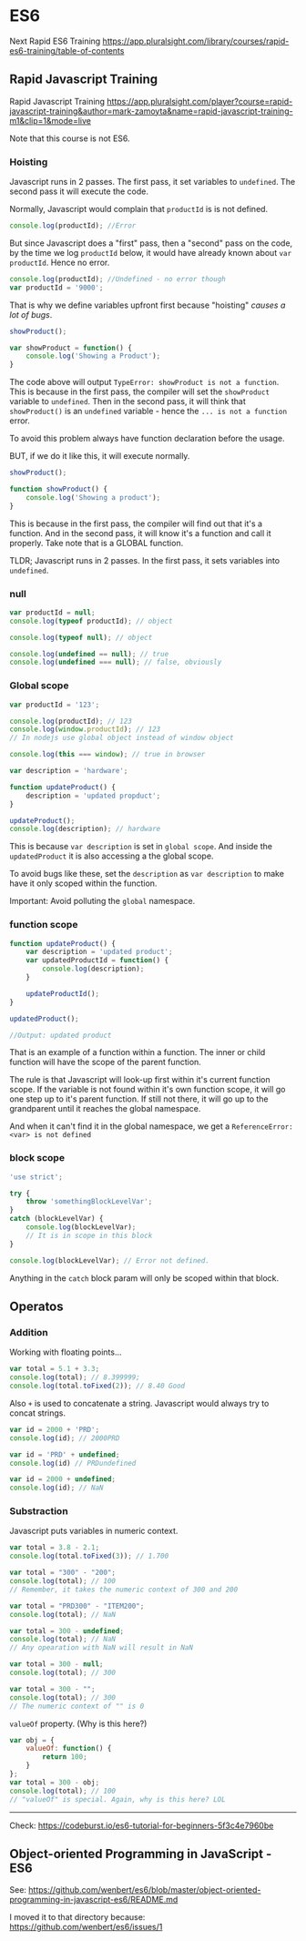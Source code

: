 # ES6
Next Rapid ES6 Training https://app.pluralsight.com/library/courses/rapid-es6-training/table-of-contents

## Rapid Javascript Training
Rapid Javascript Training https://app.pluralsight.com/player?course=rapid-javascript-training&author=mark-zamoyta&name=rapid-javascript-training-m1&clip=1&mode=live

Note that this course is not ES6.

### Hoisting

Javascript runs in 2 passes. The first pass, it set variables to `undefined`. The second pass it will execute the code.

Normally, Javascript would complain that `productId` is is not defined.

```javascript
console.log(productId); //Error
```

But since Javascript does a "first" pass, then a "second" pass on the code, by the time we log `productId` below, it would have already known about `var productId`. Hence no error.

```javascript
console.log(productId); //Undefined - no error though
var productId = '9000';
```

That is why we define variables upfront first because "hoisting" *causes a lot of bugs*.

```javascript
showProduct();

var showProduct = function() {
    console.log('Showing a Product');
}
```

The code above will output `TypeError: showProduct is not a function`. This is because in the first pass, the compiler will set the `showProduct` variable to `undefined`. Then in the second pass, it will think that `showProduct()` is an `undefined` variable - hence the `... is not a function` error. 

To avoid this problem always have function declaration before the usage.

BUT, if we do it like this, it will execute normally. 

```javascript
showProduct();

function showProduct() {
    console.log('Showing a product'); 
}
```
This is because in the first pass, the compiler will find out that it's a function. And in the second pass, it will know it's a function and call it properly. Take note that is a GLOBAL function.

TLDR; Javascript runs in 2 passes. In the first pass, it sets variables into `undefined`.

### null

```javascript
var productId = null;
console.log(typeof productId); // object

console.log(typeof null); // object

console.log(undefined == null); // true
console.log(undefined === null); // false, obviously
```

### Global scope

```javascript
var productId = '123';

console.log(productId); // 123
console.log(window.productId); // 123 
// In nodejs use global object instead of window object

console.log(this === window); // true in browser
```

```javascript
var description = 'hardware';

function updateProduct() {
    description = 'updated propduct';
}

updateProduct();
console.log(description); // hardware
```
This is because `var description` is set in `global scope`. And inside the `updatedProduct` it is also accessing a the global scope.

To avoid bugs like these, set the `description` as `var description` to make have it only scoped within the function.

Important: Avoid polluting the `global` namespace.

### function scope
```javascript
function updateProduct() {
    var description = 'updated product';
    var updatedProductId = function() {
        console.log(description);
    }

    updateProductId();
}

updatedProduct();

//Output: updated product
```
That is an example of a function within a function. The inner or child function will have the scope of the parent function.

The rule is that Javascript will look-up first within it's current function scope. If the variable is not found within it's own function scope, it will go one step up to it's parent function. If still not there, it will go up to the grandparent until it reaches the global namespace.

And when it can't find it in the global namespace, we get a `ReferenceError: <var> is not defined`

### block scope
```javascript
'use strict';

try {
    throw 'somethingBlockLevelVar';
}
catch (blockLevelVar) {
    console.log(blockLevelVar);
    // It is in scope in this block
}

console.log(blockLevelVar); // Error not defined.
```

Anything in the `catch` block param will only be scoped within that block.


## Operatos

### Addition
Working with floating points...
```javascript
var total = 5.1 + 3.3;
console.log(total); // 8.399999;
console.log(total.toFixed(2)); // 8.40 Good
```

Also `+` is used to concatenate a string. Javascript would always try to concat strings.

```javascript
var id = 2000 + 'PRD';
console.log(id); // 2000PRD

var id = 'PRD' + undefined;
console.log(id) // PRDundefined

var id = 2000 + undefined;
console.log(id); // NaN
```

### Substraction
Javascript puts variables in numeric context.
```javascript
var total = 3.8 - 2.1;
console.log(total.toFixed(3)); // 1.700

var total = "300" - "200";
console.log(total); // 100 
// Remember, it takes the numeric context of 300 and 200

var total = "PRD300" - "ITEM200";
console.log(total); // NaN

var total = 300 - undefined;
console.log(total); // NaN
// Any opearation with NaN will result in NaN

var total = 300 - null;
console.log(total); // 300

var total = 300 - "";
console.log(total); // 300
// The numeric context of "" is 0
```

`valueOf` property. (Why is this here?)

```javascript
var obj = {
    valueOf: function() { 
        return 100;
    }
};
var total = 300 - obj;
console.log(total); // 100
// "valueOf" is special. Again, why is this here? LOL
```
 
------------------

Check: https://codeburst.io/es6-tutorial-for-beginners-5f3c4e7960be

## Object-oriented Programming in JavaScript - ES6
See: https://github.com/wenbert/es6/blob/master/object-oriented-programming-in-javascript-es6/README.md

I moved it to that directory because: https://github.com/wenbert/es6/issues/1
